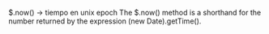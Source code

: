 $.now() -> tiempo en unix epoch
  The $.now() method is a shorthand for the number returned by the expression (new Date).getTime().


